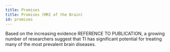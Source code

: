 ```yaml
---
title: Promises
title: Promises (MRI of the Brain)
id: promises
---
```

Based on the increasing evidence REFERENCE TO PUBLICATION, a growing number of researchers suggest that TI has significant potential for treating many of the most prevalent brain diseases. 
